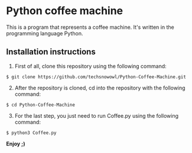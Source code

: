 #	Python coffee machine

This is a program that represents a coffee machine. It's written in the programming language Python.

## Installation instructions
1. First of all, clone this repository using the following command:

```
$ git clone https://github.com/techsnowowl/Python-Coffee-Machine.git
```
  
2. After the repository is cloned, cd into the repository with the following command:
 
```
$ cd Python-Coffee-Machine
```

3. For the last step, you just need to run Coffee.py using the following command:

```
$ python3 Coffee.py
```

**Enjoy ;)**
